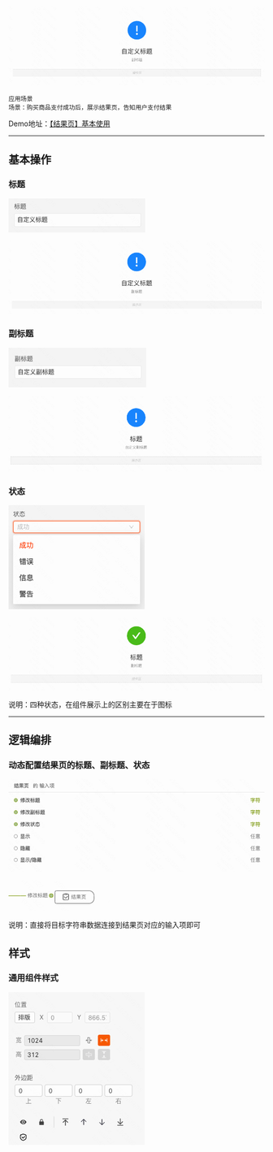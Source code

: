![Alt text](img/image.png)

```
应用场景
场景：购买商品支付成功后，展示结果页，告知用户支付结果
```
Demo地址：[【结果页】基本使用](https://my.mybricks.world/mybricks-app-pcspa/index.html?id=475422436962373)

----

## 基本操作
### 标题
![Alt text](img/image-1.png)

![Alt text](img/image-2.png)

### 副标题
![Alt text](img/image-3.png)

![Alt text](img/image-4.png)

### 状态
![Alt text](img/image-5.png)

![Alt text](img/image-6.png)

说明：四种状态，在组件展示上的区别主要在于图标

----

## 逻辑编排
### 动态配置结果页的标题、副标题、状态
![Alt text](img/image-7.png)

![Alt text](img/image-8.png)

说明：直接将目标字符串数据连接到结果页对应的输入项即可

## 样式
### 通用组件样式
![Alt text](img/image-9.png)

